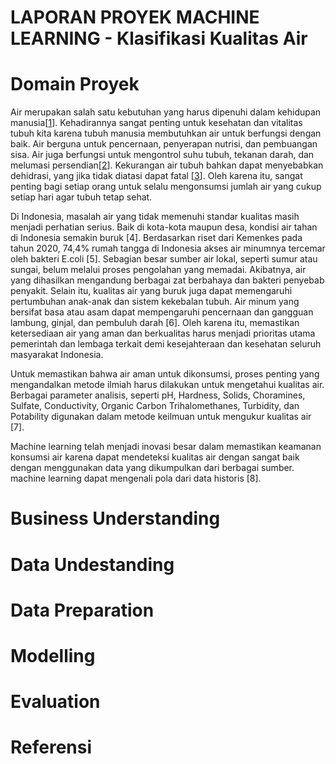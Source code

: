 # LAPORAN PROYEK MACHINE LEARNING - Klasifikasi Kualitas Air 

# Domain Proyek
Air merupakan salah satu kebutuhan yang harus dipenuhi dalam kehidupan manusia[[1](https://ojs.serambimekkah.ac.id/jurnal-biologi/article/view/1592)]. Kehadirannya sangat penting untuk kesehatan dan vitalitas tubuh kita karena tubuh manusia membutuhkan air untuk berfungsi dengan baik. Air berguna untuk pencernaan, penyerapan nutrisi, dan pembuangan sisa. Air juga berfungsi untuk mengontrol suhu tubuh, tekanan darah, dan melumasi persendian[[2](https://www.researchgate.net/publication/377303022_EDUKASI_MANFAAT_AIR_MINERAL_PADA_TUBUH_BAGI_ANAK_SEKOLAH_DASAR_SECARA_ONLINE)]. Kekurangan air tubuh bahkan dapat menyebabkan dehidrasi, yang jika tidak diatasi dapat fatal [[3](https://ijhn.ub.ac.id/index.php/ijhn/article/view/114)]. Oleh karena itu, sangat penting bagi setiap orang untuk selalu mengonsumsi jumlah air yang cukup setiap hari agar tubuh tetap sehat.

Di Indonesia, masalah air yang tidak memenuhi standar kualitas masih menjadi perhatian serius. Baik di kota-kota maupun desa, kondisi air tahan di Indonesia semakin buruk [4]. Berdasarkan riset dari Kemenkes pada tahun 2020, 74,4% rumah tangga di Indonesia akses air minumnya tercemar oleh bakteri E.coli [5]. Sebagian besar sumber air lokal, seperti sumur atau sungai, belum melalui proses pengolahan yang memadai. Akibatnya, air yang dihasilkan mengandung berbagai zat berbahaya dan bakteri penyebab penyakit. Selain itu, kualitas air yang buruk juga dapat memengaruhi pertumbuhan anak-anak dan sistem kekebalan tubuh. Air minum yang bersifat basa atau asam dapat mempengaruhi pencernaan dan gangguan lambung, ginjal, dan pembuluh darah [6]. Oleh karena itu, memastikan ketersediaan air yang aman dan berkualitas harus menjadi prioritas utama pemerintah dan lembaga terkait demi kesejahteraan dan kesehatan seluruh masyarakat Indonesia. 

Untuk memastikan bahwa air aman untuk dikonsumsi, proses penting yang mengandalkan metode ilmiah harus dilakukan untuk mengetahui kualitas air. Berbagai parameter analisis, seperti pH, Hardness, Solids, Choramines, Sulfate, Conductivity, Organic Carbon Trihalomethanes, Turbidity, dan Potability digunakan dalam metode keilmuan untuk mengukur kualitas air [7].

Machine learning telah menjadi inovasi besar dalam memastikan keamanan konsumsi air karena dapat mendeteksi kualitas air dengan sangat baik dengan menggunakan data yang dikumpulkan dari berbagai sumber. machine learning dapat mengenali pola dari data historis [8].



# Business Understanding
# Data Undestanding
# Data Preparation
# Modelling
# Evaluation
# Referensi
